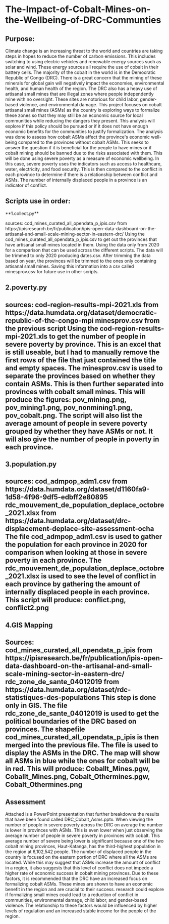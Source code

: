 # The-Impact-of-Cobalt-Mines-on-the-Wellbeing-of-DRC-Communties
## Purpose:
Climate change is an increasing threat to the world and countries are taking steps in hopes to reduce the number of carbon emissions. This includes switching to using electric vehicles and renewable energy sources such as solar and wind. These energy sources all require the use of cobalt in their battery cells. The majority of the cobalt in the world is in the Democratic Republic of Congo (DRC). There is a great concern that the mining of these minerals for global gain will negatively impact the economies, environmental health, and human health of the region. The DRC also has a heavy use of artisanal small mines that are illegal zones where people independently mine with no oversight. These sites are notorious for child labor, gender-based violence, and environmental damage. This project focuses on cobalt artisanal small mines (ASMs) as the country is exploring ways to formalize these zones so that they may still be an economic source for local communities while reducing the dangers they present. This analysis will explore if this policy should be pursued or if it does not have enough economic benefits for the communities to justify formalization. 
The analysis was done to assess how cobalt ASMs affect the province's economic well-being compared to the provinces without cobalt ASMs. This seeks to answer the question if it is beneficial for the people to have mines or if cobalt mining should be banned due to the risks associated with them. This will be done using severe poverty as a measure of economic wellbeing. In this case, severe poverty uses the indicators such as access to healthcare, water, electricity, and food security. This is then compared to the conflict in each province to determine if there is a relationship between conflict and ASMs. The number of internally displaced people in a province is an indicator of conflict.
## Scripts use in order:
<p>**1.collect.py**<p>
sources: cod_mines_curated_all_opendata_p_ipis.csv from https://ipisresearch.be/fr/publication/ipis-open-data-dashboard-on-the-artisanal-and-small-scale-mining-sector-in-eastern-drc/
Using the cod_mines_curated_all_opendata_p_ipis.csv to get out the provinces that have artisanal small mines located in them. Using the data only from 2020 for a comparison that can be used across the different scripts. The data will be trimmed to only 2020 producing dates.csv. After trimming the data based on year, the provinces will be trimmed to the ones only containing artisanal small mines. Saving this information into a csv called minesprov.csv for future use in other scripts.
<h2>2.poverty.py <h2>
sources: cod-region-results-mpi-2021.xls from https://data.humdata.org/dataset/democratic-republic-of-the-congo-mpi
minesprov.csv from the previous script
Using the cod-region-results-mpi-2021.xls to get the number of people in severe poverty by province. This is an excel that is still useable, but I had to manually remove the first rows of the file that just contained the title and empty spaces. The minesprov.csv is used to separate the provinces based on whether they contain ASMs. This is then further separated into provinces with cobalt small mines. This will produce the figures: pov_mining.png, pov_mining1.png, pov_nonmining1.png, pov_cobalt.png. The script will also list the average amount of people in severe poverty grouped by whether they have ASMs or not. It will also give the number of people in poverty in each province.</p>
<h2>3.population.py <h2>
sources: cod_admpop_adm1.csv from https://data.humdata.org/dataset/d1160fa9-1d58-4f96-9df5-edbff2e80895
rdc_mouvement_de_population_deplace_octobre_2021.xlsx from https://data.humdata.org/dataset/drc-displacement-deplace-site-assessment-ocha
The file cod_admpop_adm1.csv is used to gather the population for each province in 2020 for comparison when looking at those in severe poverty in each province. The rdc_mouvement_de_population_deplace_octobre_2021.xlsx is used to see the level of conflict in each province by gathering the amount of internally displaced people in each province. This script will produce: conflict.png, conflict2.png</p>
<h2>4.GIS Mapping<h2> 
Sources: cod_mines_curated_all_opendata_p_ipis from https://ipisresearch.be/fr/publication/ipis-open-data-dashboard-on-the-artisanal-and-small-scale-mining-sector-in-eastern-drc/
rdc_zone_de_sante_04012019 from https://data.humdata.org/dataset/rdc-statistiques-des-populations
This step is done only in GIS. The file rdc_zone_de_sante_04012019 is used to get the political boundaries of the DRC based on provinces. The shapefile cod_mines_curated_all_opendata_p_ipis is then merged into the previous file. The file is used to display the ASMs in the DRC. The map will show all ASMs in blue while the ones for cobalt will be in red. This will produce: Coballt_Mines.pgw, Coballt_Mines.png, Cobalt_Othermines.pgw, Cobalt_Othermines.png</p>

## Assessment 
Attached is a PowerPoint presentation that further breakdowns the results that have been found called DRC_Cobalt_Asms.pptx. When viewing the number of people in severe poverty across the DRC on average the number is lower in provinces with ASMs. This is even lower when just observing the average number of people in severe poverty in provinces with cobalt. This average number of severe being lower is significant because one of the two cobalt mining provinces, Haut-Katanga, has the third-highest population in the region at 6,102,542 people. The number of displaced people in the country is focused on the eastern portion of DRC where all the ASMs are located. While this may suggest that ASMs increase the amount of conflict in a region, it also suggests that this level of conflict does not impede a higher rate of economic success in cobalt mining provinces. Due to these factors, it is recommended that the DRC have an increased focus on formalizing cobalt ASMs. These mines are shown to have an economic benefit in the region and are crucial to their success. research could explore if formalizing small mines could lead to a reduction of conflict in communities, environmental damage, child labor, and gender-based violence. The relationship to these factors would be influenced by higher levels of regulation and an increased stable income for the people of the region. 
